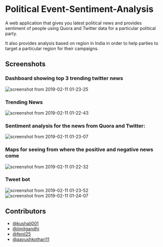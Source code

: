 # Political Event-Sentiment-Analysis

A web application that gives you latest political news and provides sentiment of people using Quora and Twitter data for a particular political party.

It also provides analysis based on region in India in order to help parties to target a particular region for their campaigns. 

## Screenshots


### Dashboard showing top 3 trending twitter news
![screenshot from 2019-02-11 01-23-25](https://user-images.githubusercontent.com/29770201/52538722-eb28a100-2d9b-11e9-84f3-22edda4d9b9c.png)


### Trending News
![screenshot from 2019-02-11 01-22-43](https://user-images.githubusercontent.com/29770201/52538720-ea900a80-2d9b-11e9-9927-651c2a2f2d82.png)

### Sentiment analysis for the news from Quora and Twitter:
![screenshot from 2019-02-11 01-23-07](https://user-images.githubusercontent.com/29770201/52538721-ea900a80-2d9b-11e9-96a5-fadbdad7a51b.png)

### Maps for seeing from where the positive and negative news come
![screenshot from 2019-02-11 01-22-32](https://user-images.githubusercontent.com/29770201/52538719-ea900a80-2d9b-11e9-9cf8-1fe5804695c7.png)

### Tweet bot
![screenshot from 2019-02-11 01-23-52](https://user-images.githubusercontent.com/29770201/52538723-eb28a100-2d9b-11e9-947e-b5ee4584fcf7.png)
![screenshot from 2019-02-11 01-24-07](https://user-images.githubusercontent.com/29770201/52538724-eb28a100-2d9b-11e9-96bc-c9b5a56cc21d.png)


## Contributors
- [@kushalj001](https://github.com/kushalj001/)
- [@jimitgandhi](https://github.com/jimitgandhi/)
- [@fenil25](https://github.com/fenil25/)
- [@aayushkothari11](https://github.com/aayushkothari11/)

